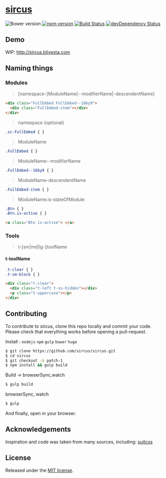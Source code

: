 # [sircus](http://sircus.blivesta.com)

![Bower version](https://img.shields.io/bower/v/sircus.svg?style=flat)
[![npm version](https://img.shields.io/npm/v/sircus.svg?style=flat)](https://www.npmjs.com/package/sircus)
[![Build Status](https://img.shields.io/travis/sircus/sircus/master.svg?style=flat)](https://travis-ci.org/sircus/sircus)
[![devDependency Status](https://david-dm.org/sircus/sircus/dev-status.svg)](https://david-dm.org/sircus/sircus#info=devDependencies)


## Demo
WIP: http://sircus.blivesta.com


## Naming things

### Modules

> [namespace-]ModuleName[--modifierName|-descendentName]


```html
<div class="FullEmbed FullEmbed--16by9">
  <div class="FullEmbed-item"></div>
</div>

```

> namespace (optional)

```css
.sc-FullEmbed { }
```

> ModuleName

```css
.FullEmbed { }
```

> ModuleName--modifierName

```css
.FullEmbed--16by9 { }
```

> ModuleName-descendentName

```css
.FullEmbed-item { }
```

> ModuleName.is-stateOfModule

```css
.Btn { }
.Btn.is-active { }
```

```html
<a class="Btn is-active"> </a>
```


### Tools
> t-[sm|md|lg-]toolName

#### t-toolName

```css
.t-clear { }
.t-sm-block { }
```

```html
<div class="t-clear">
  <div class="t-left t-xs-hidden"></div>
  <p class="t-uppercase"></p>
</div>
```


## Contributing

To contribute to sircus, clone this repo locally and commit your code.
Please check that everything works before opening a pull-request.

Install : `nodejs` `npm` `gulp` `bower` `hugo`
```bash
$ git clone https://github.com/sircus/sircus.git
$ cd sircus
$ git checkout -b patch-1
$ npm install && gulp build
```

Build -> browserSync,watch
```bash
$ gulp build
```

browserSync, watch
```bash
$ gulp
```
And finally, open in your browser.


## Acknowledgements

Inspiration and code was taken from many sources, including:
[suitcss](http://suitcss.github.io/)


## License
Released under the [MIT license](https://github.com/sircus/sircus/blob/master/LICENCE).
